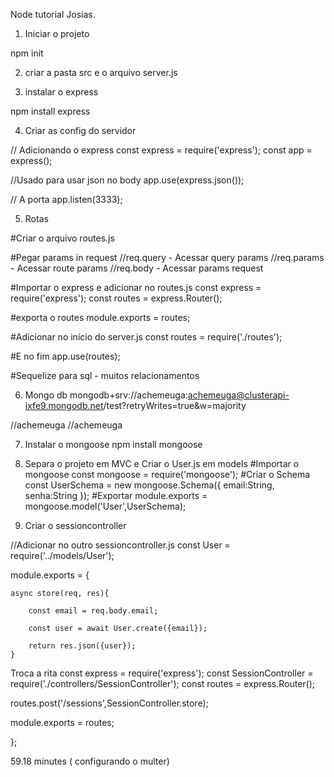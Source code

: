 Node tutorial Josias.

1. Iniciar o projeto

npm init

2. criar a pasta src e o arquivo server.js

3. instalar o express

npm install express

4. Criar as config do servidor

// Adicionando o express
const express = require('express');
const app = express();

//Usado para usar json no body
app.use(express.json());

// A porta
app.listen(3333);

5. Rotas

#Criar o arquivo routes.js 

#Pegar params in request
//req.query - Acessar query params
//req.params - Acessar route params
//req.body - Acessar params request

#Importar o express e adicionar no routes.js
const express = require('express');
const routes = express.Router();

#exporta o routes
module.exports = routes;

#Adicionar no início do server.js
const routes = require('./routes');

#E no fim
app.use(routes);

#Sequelize para sql - muitos relacionamentos

6. Mongo db
mongodb+srv://achemeuga:achemeuga@clusterapi-ixfe9.mongodb.net/test?retryWrites=true&w=majority

//achemeuga
//achemeuga

7. Instalar o mongoose
npm install mongoose

8. Separa o projeto em MVC e Criar o User.js em models
#Importar o mongoose
const mongoose = require('mongoose');
#Criar o Schema
const UserSchema = new mongoose.Schema({
    email:String,
    senha:String
});
#Exportar
module.exports = mongoose.model('User',UserSchema);

9. Criar o sessioncontroller

//Adicionar no outro sessioncontroller.js
const User = require('../models/User');

module.exports = {


    async store(req, res){

        const email = req.body.email;

        const user = await User.create({email});

        return res.json({user});
    }

Troca a rita
const express = require('express');
const SessionController = require('./controllers/SessionController');
const routes = express.Router();


routes.post('/sessions',SessionController.store);


module.exports = routes;


};

59.18 minutes ( configurando o multer)